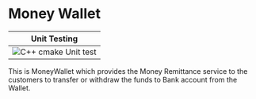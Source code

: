 
# Money Wallet 

|Unit Testing|
|:-:|
|![C++ cmake Unit test](https://github.com/99002623/Mini-Project/workflows/C++%20cmake%20Unit%20test/badge.svg)|

This is MoneyWallet which provides the Money Remittance service to the customers to transfer  or withdraw the funds to Bank account from the Wallet.
